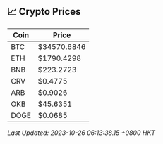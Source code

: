 ## 📈 Crypto Prices

| Coin | Price |
| ---- | ----- |
| BTC | $34570.6846 |
| ETH | $1790.4298 |
| BNB | $223.2723 |
| CRV | $0.4775 |
| ARB | $0.9026 |
| OKB | $45.6351 |
| DOGE | $0.0685 |

_Last Updated: 2023-10-26 06:13:38.15 +0800 HKT_
